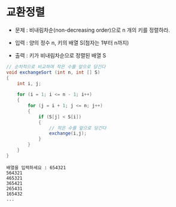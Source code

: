 # 교환정렬

* 문제 : 비내림차순(non-decreasing order)으로 n 개의 키를 정렬하라.

* 입력 : 양의 정수 n, 키의 배열 S(첨자는 1부터 n까지)

* 출력 : 키가 비내림차순으로 정렬된 배열 S

```java
// 순차적으로 비교하며 작은 수를 앞으로 당긴다
void exchangeSort (int n, int [] S)
{
	int i, j;
	
	for (i = 1; i <= n - 1; i++)
	{
		for (j = i + 1; j <= n; j++)
		{
			if (S[j] < S[i])
			{
				// 작은 수를 앞으로 당긴다
				exchange(i,j);
			}
		}
	}
}
```

```
배열을 입력하세요 : 654321
564321
465321
365421
265431
165432
...
```
